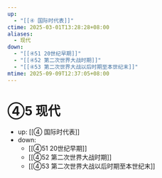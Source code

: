 ```yaml
---
up:
  - "[[④ 国际时代表]]"
ctime: 2025-03-01T13:28:28+08:00
aliases:
  - 现代
down:
  - "[[④51 20世纪早期]]"
  - "[[④52 第二次世界大战时期]]"
  - "[[④53 第二次世界大战以后时期至本世纪末]]"
mtime: 2025-09-09T12:37:05+08:00
---
```


# ④5 现代

- up: [[④ 国际时代表]]
- down:	
	- [[④51 20世纪早期]]
	- [[④52 第二次世界大战时期]]
	- [[④53 第二次世界大战以后时期至本世纪末]]
	
